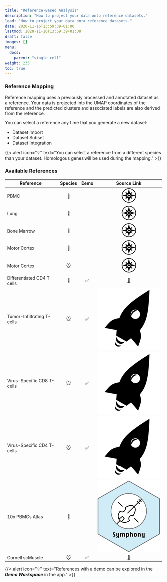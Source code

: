 ```yaml
---
title: "Reference-Based Analysis"
description: "How to project your data onto reference datasets."
lead: "How to project your data onto reference datasets."
date: 2020-11-16T13:59:39+01:00
lastmod: 2020-11-16T13:59:39+01:00
draft: false
images: []
menu:
  docs:
    parent: "single-cell"
weight: 235
toc: true
---
```


### Reference Mapping

Reference mapping uses a previously processed and annotated dataset as a reference. Your data is projected into the UMAP coordinates of the reference and the predicted clusters and associated labels are also derived from the reference. 

You can select a reference any time that you generate a new dataset:

- Dataset Import
- Dataset Subset
- Dataset Integration

{{< alert icon="💡" text="You can select a reference from a different species than your dataset. Homologous genes will be used during the mapping." >}}

### Available References

| <div style="width:150px">Reference</div>  | Species | Demo   |  Source Link  |
|-------------------------------------------|:-------:|:------:|:-------------:|
| PBMC                                      | 🧑      |        | <a href="https://azimuth.hubmapconsortium.org/references/#Human%20-%20PBMC" target="_blank"><img src="Azimuth.png" alt="Azimuth" class="img-logo"></a> |
| Lung                                      | 🧑      |        | <a href="https://azimuth.hubmapconsortium.org/references/#Human%20-%20Lung%20v1" target="_blank"><img src="Azimuth.png" alt="Azimuth" class="img-logo"></a> |
| Bone Marrow                               | 🧑      |        | <a href="https://azimuth.hubmapconsortium.org/references/#Human%20-%20Bone%20Marrow" target="_blank"><img src="Azimuth.png" alt="Azimuth" class="img-logo"></a> |
| Motor Cortex                              | 🧑      |        | <a href="https://azimuth.hubmapconsortium.org/references/#Human%20-%20Motor%20Cortex" target="_blank"><img src="Azimuth.png" alt="Azimuth" class="img-logo"></a> |
| Motor Cortex                              | 🐭      |        | <a href="https://azimuth.hubmapconsortium.org/references/#Mouse%20-%20Motor%20Cortex" target="_blank"><img src="Azimuth.png" alt="Azimuth" class="img-logo"></a> |
| Differentiated CD4 T-cells                | 🧑      | ✅     | <a href="https://www.nature.com/articles/s41467-020-15543-y" target="_blank">📜</a> |
| Tumor-Infiltrating T-cells                | 🐭      | ✅     | <a href="https://doi.org/10.6084/m9.figshare.12478571" target="_blank"><img src="projectils.png" alt="ProjectTIL" class="img-logo"></a> |
| Virus-Specific CD8 T-cells                | 🐭      | ✅     | <a href="https://doi.org/10.6084/m9.figshare.12489518" target="_blank"><img src="projectils.png" alt="ProjectTIL" class="img-logo"></a> |
| Virus-Specific CD4 T-cells                | 🐭      | ✅     | <a href="https://doi.org/10.6084/m9.figshare.16592693.v1" target="_blank"><img src="projectils.png" alt="ProjectTIL" class="img-logo"></a> |
| 10x PBMCs Atlas                           | 🧑      |        | <a href="https://github.com/immunogenomics/symphony/tree/main/pre-built_references" target="_blank"><img src="symphony.png" alt="Symphony" class="img-logo"></a> |
| Cornell scMuscle                          | 🐭      | ✅     | <a href="https://datadryad.org/stash/dataset/doi:10.5061%2Fdryad.t4b8gtj34" target="_blank">💪</a> |

{{< alert icon="💡" text="References with a demo can be explored in the <b><i>Demo Workspace</i></b> in the app." >}}

